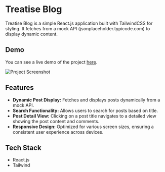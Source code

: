 # Treatise Blog

Treatise Blog is a simple React.js application built with TailwindCSS for styling. It fetches from a mock API (jsonplaceholder.typicode.com) to display dynamic content.

## Demo
You can see a live demo of the project [here](https://treatise-blog.vercel.app/).

![Project Screenshot](https://img5.pic.in.th/file/secure-sv1/treatise-blog.png)

## Features
- **Dynamic Post Display:** Fetches and displays posts dynamically from a mock API.
- **Search Functionality:** Allows users to search for posts based on title.
- **Post Detail View:** Clicking on a post title navigates to a detailed view showing the post content and comments.
- **Responsive Design:** Optimized for various screen sizes, ensuring a consistent user experience across devices.

## Tech Stack
 - React.js
 - Tailwind

